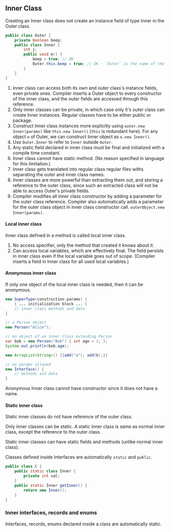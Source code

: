 ## Inner Class

Creating an Inner class does not create an instance field of type Inner in the Outer class.
```java
public class Outer {
    private boolean beep;
    public class Inner {
        int j;
        public void m() {
            beep = true; // OK
            Outer.this.beep = true; // OK - `Outer` is the name of the enclosing class
        }
    }
}
```

1. Inner class can access both its own and outer class's instance fields, even private ones. Compiler inserts a Outer object to every constructor of the inner class, and the outer fields are accessed through this reference.
2. Only inner classes can be private, in which case only it's outer class can create Inner instances. Regular classes have to be either public or package.
3. Construct Inner class instances more explicitly using `outer.new Inner(params)` like `this.new Inner()` (`this` is redundant here). For any object `o` of Outer, we can construct Inner object as `o.new Inner()`.
4. Use `Outer.Inner` to refer to `Inner` outside `Outer`.
5. Any static field declared in inner class must be final and initialized with a compile time constant.
6. Inner class cannot have static method. (No reason specified in language for this limitation.)
7. Inner class gets translated into regular class regular files with`$` separating the outer and inner class names.
8. Inner classes are more powerful than extracting them out, and storing a reference to the outer class, since such an extracted class will not be able to access Outer's private fields.
9. Compiler modifies all inner class constructor by adding a parameter for the outer class reference. Compiler also automatically adds a parameter for the outer class object in inner class constructor call. `outerObject.new Inner(params)`.

#### Local inner class

Inner class defined in a method is called local inner class.

1. No access specifier, only the method that created it knows about it.
2. Can access local variables, which are effectively final. The field persists in inner class even if the local variable goes out of scope. (Compiler inserts a field in Inner class for all used local variables.)

#### Anonymous inner class

If only one object of the local inner class is needed, then it can be anonymous.

```java
new SuperType(construction params) {
    { ... initialization block ... }
    // inner class methods and data
}

// a Person object
new Person("Alice"); 

// an object of an inner class extending Person
var bob = new Person("Bob") { int age = 2; };
System.out.println(bob.age);

new ArrayList<String>() {{add("a"); add(b);}}
```
```java
// no params allowed
new Interface() {
    // methods and data
}


```
Anonymous Inner class cannot have constructor since it does not have a name.

#### Static inner class

Static inner classes do not have reference of the outer class.

Only inner classes can be static. A static inner class is same as normal inner class, except the reference to the outer class.

Static inner classes can have static fields and methods (unlike normal inner class).

Classes defined inside interfaces are automatically `static` and `public`.

```java
public class C {
    public static class Inner {
        private int val;
    }
    public static Inner getInner() {
        return new Inner();
    }
}
```

### Inner interfaces, records and enums

Interfaces, records, enums declared inside a class are automatically static.